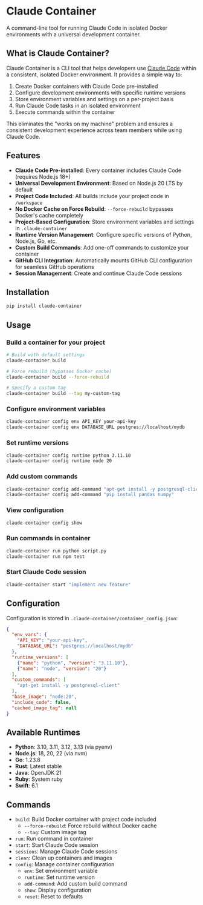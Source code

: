 # Claude Container

A command-line tool for running Claude Code in isolated Docker environments with a universal development container.

## What is Claude Container?

Claude Container is a CLI tool that helps developers use [Claude Code](https://www.anthropic.com/claude-code) within a consistent, isolated Docker environment. It provides a simple way to:

1. Create Docker containers with Claude Code pre-installed
2. Configure development environments with specific runtime versions
3. Store environment variables and settings on a per-project basis
4. Run Claude Code tasks in an isolated environment
5. Execute commands within the container

This eliminates the "works on my machine" problem and ensures a consistent development experience across team members while using Claude Code.

## Features

- **Claude Code Pre-installed**: Every container includes Claude Code (requires Node.js 18+)
- **Universal Development Environment**: Based on Node.js 20 LTS by default
- **Project Code Included**: All builds include your project code in `/workspace`
- **No Docker Cache on Force Rebuild**: `--force-rebuild` bypasses Docker's cache completely
- **Project-Based Configuration**: Store environment variables and settings in `.claude-container`
- **Runtime Version Management**: Configure specific versions of Python, Node.js, Go, etc.
- **Custom Build Commands**: Add one-off commands to customize your container
- **GitHub CLI Integration**: Automatically mounts GitHub CLI configuration for seamless GitHub operations
- **Session Management**: Create and continue Claude Code sessions

## Installation

```bash
pip install claude-container
```

## Usage

### Build a container for your project

```bash
# Build with default settings
claude-container build

# Force rebuild (bypasses Docker cache)
claude-container build --force-rebuild

# Specify a custom tag
claude-container build --tag my-custom-tag
```

### Configure environment variables

```bash
claude-container config env API_KEY your-api-key
claude-container config env DATABASE_URL postgres://localhost/mydb
```

### Set runtime versions

```bash
claude-container config runtime python 3.11.10
claude-container config runtime node 20
```

### Add custom commands

```bash
claude-container config add-command "apt-get install -y postgresql-client"
claude-container config add-command "pip install pandas numpy"
```

### View configuration

```bash
claude-container config show
```


### Run commands in container

```bash
claude-container run python script.py
claude-container run npm test
```

### Start Claude Code session

```bash
claude-container start "implement new feature"
```

## Configuration

Configuration is stored in `.claude-container/container_config.json`:

```json
{
  "env_vars": {
    "API_KEY": "your-api-key",
    "DATABASE_URL": "postgres://localhost/mydb"
  },
  "runtime_versions": [
    {"name": "python", "version": "3.11.10"},
    {"name": "node", "version": "20"}
  ],
  "custom_commands": [
    "apt-get install -y postgresql-client"
  ],
  "base_image": "node:20",
  "include_code": false,
  "cached_image_tag": null
}
```

## Available Runtimes

- **Python**: 3.10, 3.11, 3.12, 3.13 (via pyenv)
- **Node.js**: 18, 20, 22 (via nvm)
- **Go**: 1.23.8
- **Rust**: Latest stable
- **Java**: OpenJDK 21
- **Ruby**: System ruby
- **Swift**: 6.1

## Commands

- `build`: Build Docker container with project code included
  - `--force-rebuild`: Force rebuild without Docker cache
  - `--tag`: Custom image tag
- `run`: Run command in container
- `start`: Start Claude Code session
- `sessions`: Manage Claude Code sessions
- `clean`: Clean up containers and images
- `config`: Manage container configuration
  - `env`: Set environment variable
  - `runtime`: Set runtime version
  - `add-command`: Add custom build command
  - `show`: Display configuration
  - `reset`: Reset to defaults